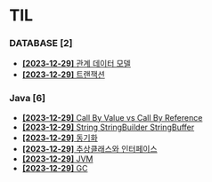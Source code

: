 # TIL
 
### DATABASE [2]
- [**[2023-12-29]**  관계 데이터 모델](https://github.com/A-lass/TIL/blob/main/DATABASE/관계_데이터_모델.md)
- [**[2023-12-29]**  트랜잭션](https://github.com/A-lass/TIL/blob/main/DATABASE/트랜잭션.md)
### Java [6]
- [**[2023-12-29]**  Call By Value vs Call By Reference](https://github.com/A-lass/TIL/blob/main/Java/Call_By_Value_vs_Call_By_Reference.md)
- [**[2023-12-29]**  String StringBuilder StringBuffer](https://github.com/A-lass/TIL/blob/main/Java/String_StringBuilder_StringBuffer.md)
- [**[2023-12-29]**  동기화](https://github.com/A-lass/TIL/blob/main/Java/동기화.md)
- [**[2023-12-29]**  추상클래스와 인터페이스](https://github.com/A-lass/TIL/blob/main/Java/추상클래스와_인터페이스.md)
- [**[2023-12-29]**  JVM](https://github.com/A-lass/TIL/blob/main/Java/JVM.md)
- [**[2023-12-29]**  GC](https://github.com/A-lass/TIL/blob/main/Java/GC.md)
